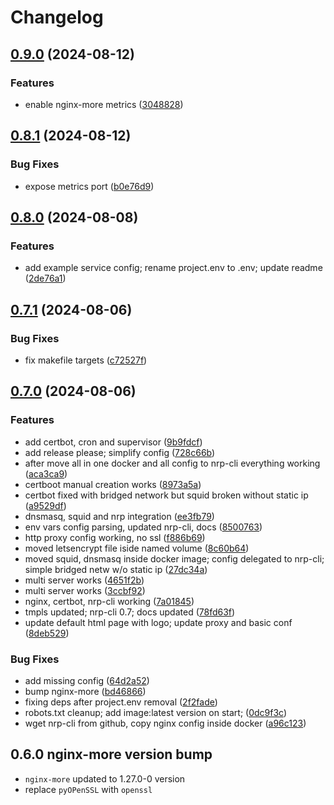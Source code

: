 # Changelog

## [0.9.0](https://github.com/oleksii-honchar/nginx-reverse-proxy/compare/v0.8.1...v0.9.0) (2024-08-12)


### Features

* enable nginx-more metrics ([3048828](https://github.com/oleksii-honchar/nginx-reverse-proxy/commit/30488286fd3361c2d4647955dd7b3a87dade5b9e))

## [0.8.1](https://github.com/oleksii-honchar/nginx-reverse-proxy/compare/v0.8.0...v0.8.1) (2024-08-12)


### Bug Fixes

* expose metrics port ([b0e76d9](https://github.com/oleksii-honchar/nginx-reverse-proxy/commit/b0e76d9d3bd112d7e138d224d6f4c52029f14244))

## [0.8.0](https://github.com/oleksii-honchar/nginx-reverse-proxy/compare/v0.7.1...v0.8.0) (2024-08-08)


### Features

* add example service config; rename project.env to .env; update readme ([2de76a1](https://github.com/oleksii-honchar/nginx-reverse-proxy/commit/2de76a177829402c0a4302042af48df3e957a262))

## [0.7.1](https://github.com/oleksii-honchar/nginx-reverse-proxy/compare/v0.7.0...v0.7.1) (2024-08-06)


### Bug Fixes

* fix makefile targets ([c72527f](https://github.com/oleksii-honchar/nginx-reverse-proxy/commit/c72527fb6a7f78a22f373af860537b9feadc7c8b))

## [0.7.0](https://github.com/oleksii-honchar/nginx-reverse-proxy/compare/v0.6.0...v0.7.0) (2024-08-06)


### Features

* add certbot, cron  and supervisor ([9b9fdcf](https://github.com/oleksii-honchar/nginx-reverse-proxy/commit/9b9fdcfcce4b25741b019ca0743a67ae5014bc60))
* add release please; simplify config ([728c66b](https://github.com/oleksii-honchar/nginx-reverse-proxy/commit/728c66b7a090160ebc46b021bf2a7e9a35fa11ad))
* after move all in one docker and all config to nrp-cli everything working ([aca3ca9](https://github.com/oleksii-honchar/nginx-reverse-proxy/commit/aca3ca97bb442ad978d2e2a73570f54b2d10125c))
* certboot manual creation works ([8973a5a](https://github.com/oleksii-honchar/nginx-reverse-proxy/commit/8973a5a475df780157c7671008c6140dcce25cc9))
* certbot fixed with bridged network but squid broken without static ip ([a9529df](https://github.com/oleksii-honchar/nginx-reverse-proxy/commit/a9529df770fc1d2f55fc840782d1f3970bb48f94))
* dnsmasq, squid and nrp integration ([ee3fb79](https://github.com/oleksii-honchar/nginx-reverse-proxy/commit/ee3fb792fc10b09440ba101954939171fda34127))
* env vars config parsing, updated nrp-cli, docs ([8500763](https://github.com/oleksii-honchar/nginx-reverse-proxy/commit/850076333cf18fe5e33aea5c5aad83d3d2c739b2))
* http proxy config working, no ssl ([f886b69](https://github.com/oleksii-honchar/nginx-reverse-proxy/commit/f886b6913b22e5f336985c51a8e31f691cc698bb))
* moved letsencrypt file iside named volume ([8c60b64](https://github.com/oleksii-honchar/nginx-reverse-proxy/commit/8c60b64303335f567ab0a7f1bf06fe67a05c190f))
* moved squid, dnsmasq inside docker image; config delegated to nrp-cli; simple bridged netw w/o static ip ([27dc34a](https://github.com/oleksii-honchar/nginx-reverse-proxy/commit/27dc34a6fe4850f7e28836cd1a9cbb28c4a34d86))
* multi server works ([4651f2b](https://github.com/oleksii-honchar/nginx-reverse-proxy/commit/4651f2b9000d3cb42d2fcc6319a8df9636b1f432))
* multi server works ([3ccbf92](https://github.com/oleksii-honchar/nginx-reverse-proxy/commit/3ccbf9232c8a975e35fc9580e0fb344959b1c5b2))
* nginx, certbot, nrp-cli working ([7a01845](https://github.com/oleksii-honchar/nginx-reverse-proxy/commit/7a01845e86bff65f0612b1a24fb43f081f325b45))
* tmpls updated; nrp-cli 0.7; docs updated ([78fd63f](https://github.com/oleksii-honchar/nginx-reverse-proxy/commit/78fd63ff6f24e6855359e2d44d2a821d9f887b78))
* update default html page with logo; update proxy and basic conf ([8deb529](https://github.com/oleksii-honchar/nginx-reverse-proxy/commit/8deb5296afe0bec98d2efe098237bcb3c441d600))


### Bug Fixes

* add missing config ([64d2a52](https://github.com/oleksii-honchar/nginx-reverse-proxy/commit/64d2a52e300500732b2882f68927a617098fbc4b))
* bump nginx-more ([bd46866](https://github.com/oleksii-honchar/nginx-reverse-proxy/commit/bd468661d12e21d686316d7155ab5b0260a21bf6))
* fixing deps after project.env removal ([2f2fade](https://github.com/oleksii-honchar/nginx-reverse-proxy/commit/2f2fade039fbd72c94523d480372b42bb32853a4))
* robots.txt cleanup; add image:latest version on start; ([0dc9f3c](https://github.com/oleksii-honchar/nginx-reverse-proxy/commit/0dc9f3c23df9e7107b7d70db669dbe5bbcd4fe5a))
* wget nrp-cli from github, copy nginx config inside docker ([a96c123](https://github.com/oleksii-honchar/nginx-reverse-proxy/commit/a96c123c0fb31bd1cda3432e4ff6bc5d9b1cec91))

## 0.6.0 nginx-more version bump

- `nginx-more` updated to 1.27.0-0 version
- replace `pyOPenSSL` with `openssl`
